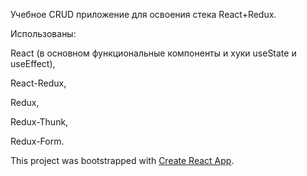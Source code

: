 Учебное CRUD приложение для освоения стека React+Redux.

Использованы: 

React (в основном функциональные компоненты и хуки useState и useEffect),

React-Redux,

Redux,

Redux-Thunk,

Redux-Form.


This project was bootstrapped with [Create React App](https://github.com/facebook/create-react-app).
